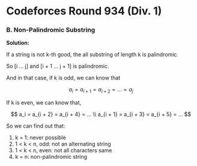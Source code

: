 # Codeforces Round 934 (Div. 1)

### B. Non-Palindromic Substring

**Solution:**

  If a string is not k-th good, the all substring of length k is palindromic.

  So [i ... j] and [i + 1 ... j + 1] is palindromic.

  And in that case, if k is odd, we can know that 

  $$
    a_i = a_{i + 1} = a_{i + 2} = ... = a_j
  $$

  If k is even, we can know that,

  $$
    a_i = a_{i + 2} = a_{i + 4} = ... \\
    a_{i + 1} = a_{i + 3} = a_{i + 5} = ...
  $$

  So we can find out that:

  1. k = 1: never possible
  2. 1 < k < n, odd: not an alternating string
  3. 1 < k < n, even: not all characters same
  4. k = n: non-palindromic string
